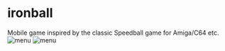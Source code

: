 # ironball
Mobile game inspired by the classic Speedball game for Amiga/C64 etc.
![menu](https://www.dropbox.com/s/pra9yutq5u4jdkw/IBMenu.jpg?raw=1)
![menu](https://www.dropbox.com/s/snaq8etwd2liyzh/IBGame.jpg?raw=1)
